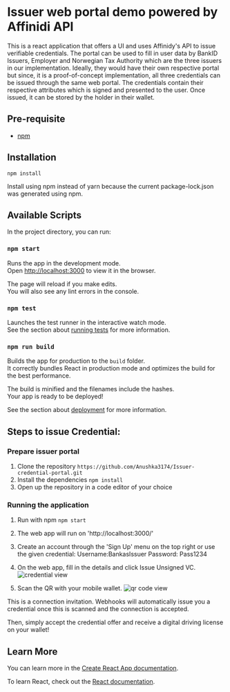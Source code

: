 # Issuer web portal demo powered by Affinidi API

This is a react application that offers a UI and uses Affinidy's API to issue verifiable credentials. The portal can be used to fill in user data by BankID Issuers, Employer and Norwegian Tax Authority which are the three issuers in our implementation. Ideally, they would have their own respective portal but since, it is a proof-of-concept implementation, all three credentials can be issued through the same web portal. The credentials contain their respective attributes which is signed and presented to the user. Once issued, it can be stored by the holder in their wallet.



## Pre-requisite
- [npm](https://www.npmjs.com/get-npm)

## Installation

`npm install`

Install using npm instead of yarn because the current package-lock.json was
generated using npm.


## Available Scripts

In the project directory, you can run:

### `npm start`

Runs the app in the development mode.\
Open [http://localhost:3000](http://localhost:3000) to view it in the browser.

The page will reload if you make edits.\
You will also see any lint errors in the console.

### `npm test`

Launches the test runner in the interactive watch mode.\
See the section about [running tests](https://facebook.github.io/create-react-app/docs/running-tests) for more information.

### `npm run build`

Builds the app for production to the `build` folder.\
It correctly bundles React in production mode and optimizes the build for the best performance.

The build is minified and the filenames include the hashes.\
Your app is ready to be deployed!

See the section about [deployment](https://facebook.github.io/create-react-app/docs/deployment) for more information.

## Steps to issue Credential:

### Prepare issuer portal
1. Clone the repository
`https://github.com/Anushka3174/Issuer-credential-portal.git`
3. Install the dependencies
`npm install`
4. Open up the repository in a code editor of your choice

### Running the application

1. Run with npm
`npm start`
2. The web app will run on 'http://localhost:3000/'
3. Create an account through the 'Sign Up' menu on the top right or use the given credential: Username:BankasIssuer Password: Pass1234
4. On the web app, fill in the details and click Issue Unsigned VC. 
![credential view](assets/IssuerMain.PNG)

4. Scan the QR with your mobile wallet.
![qr code view](assets/IssueQRCode.PNG)

This is a connection invitation.
Webhooks will automatically issue you a credential once this is scanned and the connection is accepted.

Then, simply accept the credential offer and receive a digital driving license on your wallet!
## Learn More

You can learn more in the [Create React App documentation](https://facebook.github.io/create-react-app/docs/getting-started).

To learn React, check out the [React documentation](https://reactjs.org/).
